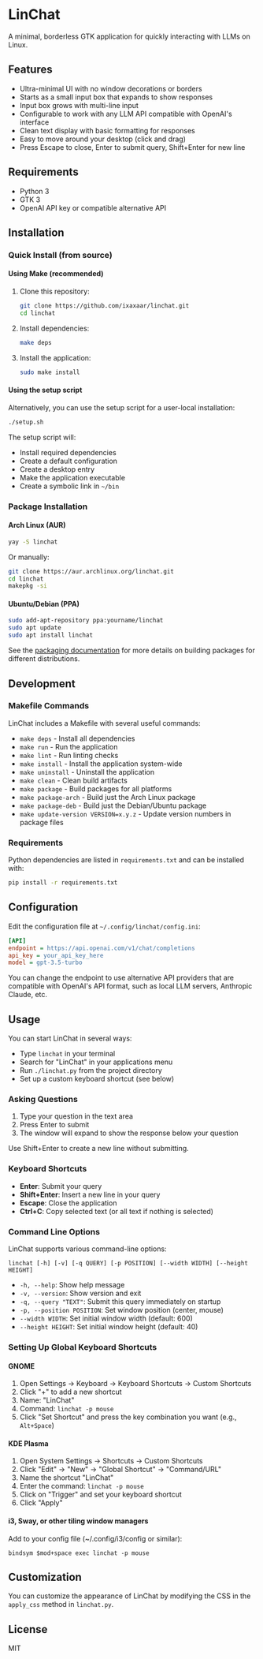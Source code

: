 # LinChat

A minimal, borderless GTK application for quickly interacting with LLMs on Linux.

## Features

- Ultra-minimal UI with no window decorations or borders
- Starts as a small input box that expands to show responses
- Input box grows with multi-line input
- Configurable to work with any LLM API compatible with OpenAI's interface
- Clean text display with basic formatting for responses
- Easy to move around your desktop (click and drag)
- Press Escape to close, Enter to submit query, Shift+Enter for new line

## Requirements

- Python 3
- GTK 3
- OpenAI API key or compatible alternative API

## Installation

### Quick Install (from source)

#### Using Make (recommended)

1. Clone this repository:
   ```bash
   git clone https://github.com/ixaxaar/linchat.git
   cd linchat
   ```

2. Install dependencies:
   ```bash
   make deps
   ```

3. Install the application:
   ```bash
   sudo make install
   ```

#### Using the setup script

Alternatively, you can use the setup script for a user-local installation:

```bash
./setup.sh
```

The setup script will:
- Install required dependencies
- Create a default configuration
- Create a desktop entry
- Make the application executable
- Create a symbolic link in `~/bin`

### Package Installation

#### Arch Linux (AUR)

```bash
yay -S linchat
```

Or manually:
```bash
git clone https://aur.archlinux.org/linchat.git
cd linchat
makepkg -si
```

#### Ubuntu/Debian (PPA)

```bash
sudo add-apt-repository ppa:yourname/linchat
sudo apt update
sudo apt install linchat
```

See the [packaging documentation](pkg/README.md) for more details on building packages for different distributions.

## Development

### Makefile Commands

LinChat includes a Makefile with several useful commands:

- `make deps` - Install all dependencies
- `make run` - Run the application
- `make lint` - Run linting checks
- `make install` - Install the application system-wide
- `make uninstall` - Uninstall the application
- `make clean` - Clean build artifacts
- `make package` - Build packages for all platforms
- `make package-arch` - Build just the Arch Linux package
- `make package-deb` - Build just the Debian/Ubuntu package
- `make update-version VERSION=x.y.z` - Update version numbers in package files

### Requirements

Python dependencies are listed in `requirements.txt` and can be installed with:

```bash
pip install -r requirements.txt
```

## Configuration

Edit the configuration file at `~/.config/linchat/config.ini`:

```ini
[API]
endpoint = https://api.openai.com/v1/chat/completions
api_key = your_api_key_here
model = gpt-3.5-turbo
```

You can change the endpoint to use alternative API providers that are compatible with OpenAI's API format, such as local LLM servers, Anthropic Claude, etc.

## Usage

You can start LinChat in several ways:
- Type `linchat` in your terminal
- Search for "LinChat" in your applications menu
- Run `./linchat.py` from the project directory
- Set up a custom keyboard shortcut (see below)

### Asking Questions

1. Type your question in the text area
2. Press Enter to submit
3. The window will expand to show the response below your question

Use Shift+Enter to create a new line without submitting.

### Keyboard Shortcuts

- **Enter**: Submit your query
- **Shift+Enter**: Insert a new line in your query
- **Escape**: Close the application
- **Ctrl+C**: Copy selected text (or all text if nothing is selected)

### Command Line Options

LinChat supports various command-line options:

```
linchat [-h] [-v] [-q QUERY] [-p POSITION] [--width WIDTH] [--height HEIGHT]
```

- `-h, --help`: Show help message
- `-v, --version`: Show version and exit
- `-q, --query "TEXT"`: Submit this query immediately on startup
- `-p, --position POSITION`: Set window position (center, mouse)
- `--width WIDTH`: Set initial window width (default: 600)
- `--height HEIGHT`: Set initial window height (default: 40)

### Setting Up Global Keyboard Shortcuts

#### GNOME

1. Open Settings → Keyboard → Keyboard Shortcuts → Custom Shortcuts
2. Click "+" to add a new shortcut
3. Name: "LinChat"
4. Command: `linchat -p mouse`
5. Click "Set Shortcut" and press the key combination you want (e.g., `Alt+Space`)

#### KDE Plasma

1. Open System Settings → Shortcuts → Custom Shortcuts
2. Click "Edit" → "New" → "Global Shortcut" → "Command/URL"
3. Name the shortcut "LinChat"
4. Enter the command: `linchat -p mouse`
5. Click on "Trigger" and set your keyboard shortcut
6. Click "Apply"

#### i3, Sway, or other tiling window managers

Add to your config file (~/.config/i3/config or similar):

```
bindsym $mod+space exec linchat -p mouse
```

## Customization

You can customize the appearance of LinChat by modifying the CSS in the `apply_css` method in `linchat.py`.

## License

MIT